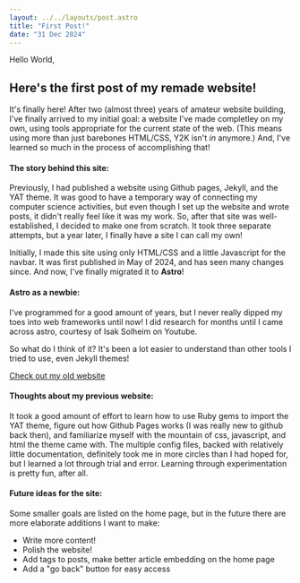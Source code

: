 ```yaml
---
layout: ../../layouts/post.astro
title: "First Post!"
date: "31 Dec 2024"
---
```

Hello World,

## Here's the first post of my remade website!
It's finally here! After two (almost three) years of amateur website building, I've finally arrived to my initial goal: a website I've made completley on my own, using tools appropriate for the current state of the web. (This means using more than just barebones HTML/CSS, Y2K isn't *in* anymore.) And, I've learned so much in the process of accomplishing that!


#### The story behind this site:
Previously, I had published a website using Github pages, Jekyll, and the YAT theme. It was good to have a temporary way of connecting my computer science activities, but even though I set up the website and wrote posts, it didn't really feel like it was my work. So, after that site was well-established, I decided to make one from scratch. It took three separate attempts, but a year later, I finally have a site I can call my own!

Initially, I made this site using only HTML/CSS and a little Javascript for the navbar. It was first published in May of 2024, and has seen many changes since. And now, I've finally migrated it to **Astro**!

#### Astro as a newbie:
I've programmed for a good amount of years, but I never really dipped my toes into web frameworks until now! I did research for months until I came across astro, courtesy of Isak Solheim on Youtube.

So what do I think of it? It's been a lot easier to understand than other tools I tried to use, even Jekyll themes!

[Check out my old website](https://m-watermelon.github.io/WatermelonBlog/)

#### Thoughts about my previous website:
It took a good amount of effort to learn how to use Ruby gems to import the YAT theme, figure out how Github Pages works (I was really new to github back then), and familiarize myself with the mountain of css, javascript, and html the theme came with. The multiple config files, backed with relatively little documentation, definitely took me in more circles than I had hoped for, but I learned a lot through trial and error. Learning through experimentation is pretty fun, after all.



#### Future ideas for the site:
Some smaller goals are listed on the home page, but in the future there are more elaborate additions I want to make:
- Write more content!
- Polish the website!
- Add tags to posts, make better article embedding on the home page
- Add a "go back" button for easy access
